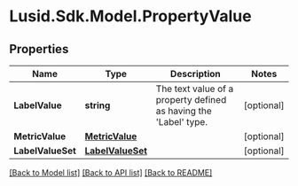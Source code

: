 
# Lusid.Sdk.Model.PropertyValue

## Properties

Name | Type | Description | Notes
------------ | ------------- | ------------- | -------------
**LabelValue** | **string** | The text value of a property defined as having the &#39;Label&#39; type. | [optional] 
**MetricValue** | [**MetricValue**](MetricValue.md) |  | [optional] 
**LabelValueSet** | [**LabelValueSet**](LabelValueSet.md) |  | [optional] 

[[Back to Model list]](../README.md#documentation-for-models)
[[Back to API list]](../README.md#documentation-for-api-endpoints)
[[Back to README]](../README.md)

